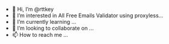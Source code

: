 - 👋 Hi, I’m @rttkey
- 👀 I’m interested in All Free Emails Validator using proxyless...
- 🌱 I’m currently learning ...
- 💞️ I’m looking to collaborate on ...
- 📫 How to reach me ...

<!---
rttkey/rttkey is a ✨ special ✨ repository because its `README.md` (this file) appears on your GitHub profile.
You can click the Preview link to take a look at your changes.
--->
